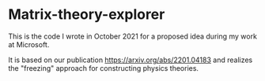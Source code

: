 # Matrix-theory-explorer

This is the code I wrote in October 2021 for a proposed idea during my work at Microsoft.

It is based on our publication https://arxiv.org/abs/2201.04183 and realizes the "freezing" approach for constructing physics theories.
